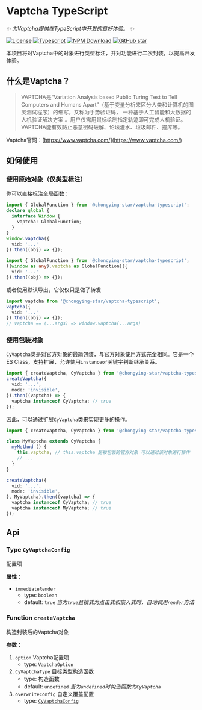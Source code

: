 <!-- cSpell:words instanceof -->

# Vaptcha TypeScript

_✨ 为Vaptcha提供在TypeScript中开发的良好体验。 ✨_

[![License](https://img.shields.io/github/license/ChongYing-Star/vaptcha-typescript)](https://github.com/ChongYing-Star/vaptcha-typescript/blob/main/LICENSE)
[![Typescript](https://img.shields.io/npm/types/@chongying-star/vaptcha-typescript)](https://www.typescriptlang.org/)
[![NPM Download](https://img.shields.io/npm/dw/@chongying-star/vaptcha-typescript)](https://www.npmjs.com/package/@chongying-star/vaptcha-typescript)
[![GitHub star](https://img.shields.io/github/stars/chongying-star/vaptcha-typescript?style=social)](https://github.com/ChongYing-Star/vaptcha-typescript)

本项目将对Vaptcha中的对象进行类型标注，并对功能进行二次封装，以提高开发体验。

## 什么是Vaptcha？

> VAPTCHA是“Variation Analysis based Public Turing Test to Tell Computers and Humans Apart”（基于变量分析来区分人类和计算机的图灵测试程序）的缩写，又称为手势验证码， 一种基于人工智能和大数据的人机验证解决方案 。用户仅需用鼠标绘制指定轨迹即可完成人机验证。VAPTCHA能有效防止恶意密码破解、论坛灌水、垃圾邮件、撞库等。

Vaptcha官网：[https://www.vaptcha.com/](https://www.vaptcha.com/)

## 如何使用

### 使用原始对象（仅类型标注）

你可以直接标注全局函数：

```typescript
import { GlobalFunction } from '@chongying-star/vaptcha-typescript';
declare global {
  interface Window {
    vaptcha: GlobalFunction;
  }
}
window.vaptcha({
  vid: '...'
}).then((obj) => {});
```
```typescript
import { GlobalFunction } from '@chongying-star/vaptcha-typescript';
((window as any).vaptcha as GlobalFunction)({
  vid: '...'
}).then((obj) => {});
```

或者使用默认导出，它仅仅只是做了转发

```typescript
import vaptcha from '@chongying-star/vaptcha-typescript';
vaptcha({
  vid: '...'
}).then((obj) => {});
// vaptcha == (...args) => window.vaptcha(...args)
```


### 使用包装对象

`CyVaptcha`类是对官方对象的最简包装，与官方对象使用方式完全相同。它是一个ES Class，支持扩展，允许使用`instanceof`关键字判断继承关系。

```typescript
import { createVaptcha, CyVaptcha } from '@chongying-star/vaptcha-typescript';
createVaptcha({
  vid: '...',
  mode: 'invisible',
}).then((vaptcha) => {
  vaptcha instanceof CyVaptcha; // true
});
```

因此，可以通过扩展`CyVaptcha`类来实现更多的操作。

```typescript
import { createVaptcha, CyVaptcha } from '@chongying-star/vaptcha-typescript';

class MyVaptcha extends CyVaptcha {
  myMethod () {
    this.vaptcha; // this.vaptcha 是被包装的官方对象 可以通过该对象进行操作
    // ...
  }
}

createVaptcha({
  vid: '...',
  mode: 'invisible',
}, MyVaptcha).then((vaptcha) => {
  vaptcha instanceof CyVaptcha; // true
  vaptcha instanceof MyVaptcha; // true
});
```

## Api

### Type `CyVaptchaConfig`

配置项

**属性：**

- `immediateRender`
    - type: `boolean`
    - default: `true` *当为`true`且模式为点击式和嵌入式时，自动调用`render`方法*

### Function `createVaptcha`

构造封装后的Vaptcha对象

**参数：**

1. `option` Vaptcha配置项
    - type: `VaptchaOption`
2. `CyVaptchaType` 目标类型构造函数
    - type: 构造函数
    - default: `undefined` *当为`undefined`时构造函数为`CyVaptcha`*
3. `overwriteConfig` 自定义覆盖配置
    - type: [`CyVaptchaConfig`](#type-cyvaptchaconfig)
